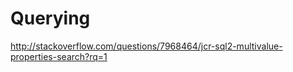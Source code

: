 Querying
=====================================

http://stackoverflow.com/questions/7968464/jcr-sql2-multivalue-properties-search?rq=1
